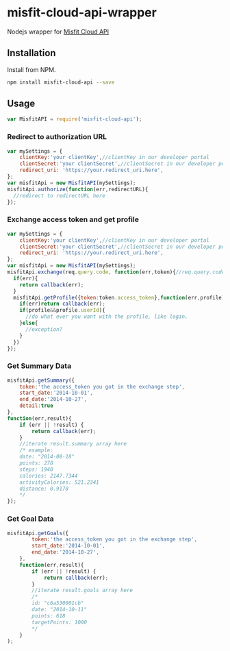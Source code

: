 misfit-cloud-api-wrapper
=======================

Nodejs wrapper for [Misfit Cloud API](https://build.misfit.com)

## Installation

Install from NPM.

```bash
npm install misfit-cloud-api --save
```

## Usage

```javascript
var MisfitAPI = require('misfit-cloud-api'); 
```

### Redirect to authorization URL

```javascript
var mySettings = {
	clientKey:'your clientKey',//clientKey in our developer portal
	clientSecret:'your clientSecret',//clientSecret in our developer portal
	redirect_uri: 'https://your.redirect_uri.here',
};
var misfitApi = new MisfitAPI(mySettings);
misfitApi.authorize(function(err,redirectURL){
  //redirect to redirectURL here
});

```

### Exchange access token and get profile

```javascript
var mySettings = {
	clientKey:'your clientKey',//clientKey in our developer portal
	clientSecret:'your clientSecret',//clientSecret in our developer portal
	redirect_uri: 'https://your.redirect_uri.here',
};
var misfitApi = new MisfitAPI(mySettings);
misfitApi.exchange(req.query.code, function(err,token){//req.query.code: the code parameter in URL
  if(err){
    return callback(err);
  }
  misfitApi.getProfile({token:token.access_token},function(err,profile){
    if(err)return callback(err);
    if(profile&&profile.userId){
      //do what ever you want with the profile, like login.
    }else{
      //exception?
    }
  })
});
```

### Get Summary Data

```javascript
misfitApi.getSummary({
	token:'the access_token you got in the exchange step',
	start_date:'2014-10-01',
	end_date:'2014-10-27',
	detail:true
},
function(err,result){
	if (err || !result) {
		return callback(err);
	}
	//iterate result.summary array here
	/* example:
	date: "2014-08-18"
	points: 278
	steps: 1940
	calories: 2147.7344
	activityCalories: 521.2341
	distance: 0.9178
	*/
});
 ```

### Get Goal Data

```javascript
misfitApi.getGoals({
		token:'the access_token you got in the exchange step',
		start_date:'2014-10-01',
		end_date:'2014-10-27',
	},
	function(err,result){
		if (err || !result) {
			return callback(err);
		}
		//iterate result.goals array here
		/*
		id: "c6a530001cb"
		date: "2014-10-11"
		points: 618
		targetPoints: 1000
		*/
	}
);
```
